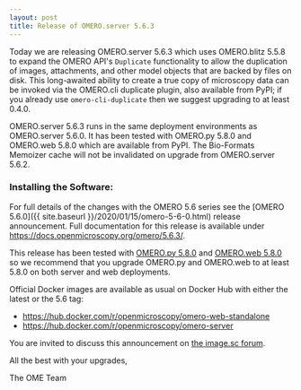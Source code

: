 ```yaml
---
layout: post
title: Release of OMERO.server 5.6.3
---
```


Today we are releasing OMERO.server 5.6.3 which
uses OMERO.blitz 5.5.8 to expand the
OMERO API's `Duplicate` functionality to allow the duplication of
images, attachments, and other model objects that are backed by files on
disk. This long-awaited ability to create a true copy of microscopy data can be
invoked via the OMERO.cli duplicate plugin, also available from PyPI; if
you already use `omero-cli-duplicate` then we suggest upgrading to at
least 0.4.0.

OMERO.server 5.6.3 runs in the same deployment environments as
OMERO.server 5.6.0.
It has been tested with
OMERO.py 5.8.0 and OMERO.web 5.8.0 which are available from PyPI.
The Bio-Formats Memoizer cache will not be
invalidated on upgrade from OMERO.server 5.6.2.

### Installing the Software:

For full details of the changes with the OMERO 5.6 series see the
[OMERO 5.6.0]({{ site.baseurl }}/2020/01/15/omero-5-6-0.html) release
announcement. Full documentation for this release is available
under <https://docs.openmicroscopy.org/omero/5.6.3/>.

This release has been tested with
[OMERO.py 5.8.0](https://pypi.org/project/omero-py/5.8.0/) and
[OMERO.web 5.8.0](https://pypi.org/project/omero-web/5.8.0/) so we
recommend that you upgrade OMERO.py and OMERO.web to at least 5.8.0 on
both server and web deployments.

Official Docker images are available as usual on Docker Hub with either
the latest or the 5.6 tag:

* <https://hub.docker.com/r/openmicroscopy/omero-web-standalone>
* <https://hub.docker.com/r/openmicroscopy/omero-server>

You are invited to discuss this announcement on
[the image.sc forum](https://forum.image.sc/tags/c/data-management/omero).

All the best with your upgrades,

The OME Team
